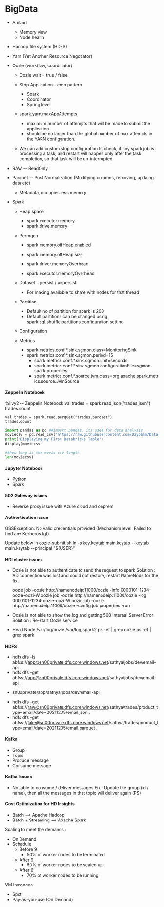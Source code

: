 # BigData

 - Ambari
   - Memory view
   - Node health
 - Hadoop file system (HDFS)
 - Yarn (Yet Another Resource Negotiator)
 - Oozie (workflow, coordinator)
   - Oozie wait = true / false
   - Stop Application - cron pattern
      - Spark  
      - Coordinator
      - Spring level
   - spark.yarn.maxAppAttempts
      - maximum number of attempts that will be made to submit the application. 
      - should be no larger than the global number of max attempts in the YARN configuration.

   - We can add custom stop configuration to check, if any spark job is processing a task, 
     and restart will happen only after the task completion, so that task will be un-interrupted.
	 
 - RAW -- ReadOnly
 - Parquet -- Post Normalization (Modifying columns, removing, updaing data etc)
   - Metadata, occupies less memory 

 - Spark
   - Heap space
     - spark.executor.memory
     - spark.drive.memory
   - Permgen
     - spark.memory.offHeap.enabled
     - spark.memory.offHeap.size

     - spark.driver.memoryOverhead
     - spark.executor.memoryOverhead

   - Dataset .. persist / unpersist 
     - For making available to share with nodes for that thread
	 
   - Partition
     - Default no of partition for spark is 200 
     - Default partitions can be changed using spark.sql.shuffle.partitions configuration setting
   - Configuration
   
   - Metrics
     - spark.metrics.conf.*.sink.sgmon.class=MonitoringSink
     - spark.metrics.conf.*.sink.sgmon.period=15
	   - spark.metrics.conf.*.sink.sgmon.unit=seconds
	   - spark.metrics.conf.*.sink.sgmon.configurationFile=sgmon-spark.properties
	   - spark.metrics.conf.*.source.jvm.class=org.apache.spark.metrics.source.JvmSource 


#### Zeppelin Notebook

%livy2 -- Zeppelin Notebook
    val trades = spark.read.json("trades.json")
    trades.count

    val trades = spark.read.parquet("trades.parquet")
    trades.count

``` python
import pandas as pd ##import pandas, its used for data analysis
moviecsv = pd.read_csv('https://raw.githubusercontent.com/Dayobam/Data-Literacy-Azure-Databrick-Essentials/main/movies.csv')
print("Displaying my First Databricks Table")
display(moviecsv)

##how long is the movie csv length
len(moviecsv)
```

#### Jupyter Notebook
  - Python
  - Spark

#### 502 Gateway issues
  - Reverse proxy issue with Azure cloud and onprem
  

#### Authentication issue
   GSSException: No valid credentials provided (Mechanism level: Failed to find any Kerberos tgt)
   
  Update below in oozie-submit.sh
    ln -s key.keytab main.keytab
    --keytab main.keytab
    --principal "${USER}" 

#### HDI cluster issues

 - Oozie is not able to authenticate to send the request to spark
   Solution : AD connection was lost and could not restore, restart NameNode for the fix.
   
   oozie job -oozie http://namenodeip:11000/oozie -info 0000101-1234-oozie-oozi-W
   oozie job -oozie http://namenodeip:11000/oozie -log 0000101-1234-oozie-oozi-W
   oozie job -oozie http://namenodeip:11000/oozie -config job.properties -run

 - Oozie is not able to show the log and getting 500 Internal Server Error
   Solution : Re-start Oozie service
   
 - Head Node 
  /var/log/oozie
  /var/log/spark2
  ps -ef | grep oozie
  ps -ef | grep spark
   
#### HDFS

   * hdfs dfs -ls abfss://app@sn00private.dfs.core.windows.net/sathya/jobs/dev/email-api .
   * hdfs dfs -get abfss://app@sn00private.dfs.core.windows.net/sathya/jobs/dev/email-api .
   
   - sn00private/app/sathya/jobs/dev/email-api
   
   * hdfs dfs -get abfss://raw@sn00private.dfs.core.windows.net/sathya/trades/product_type=email/date=20211205/email.json .
   * hdfs dfs -get abfss://lake@sn00private.dfs.core.windows.net/sathya/trades/product_type=email/date=20211205/email.parquet .

#### Kafka
  - Group
  - Topic
  - Produce message
  - Consume message

#### Kafka Issues
  - Not able to consume / deliver messages 
    Fix : Update the group (id / name), then all the messages in that topic will deliver again (PS)

#### Cost Optimization for HD Insights
  - Batch --> Apache Hadoop
  - Batch + Streaming --> Apache Spark

 Scaling to meet the demands :
  - On Demand
  - Schedule
    - Before 9
      - 50% of worker nodes to be terminated
    - After 9
      - 50% of worker nodes to be scaled up
    - After 6
      - 70% of worker nodes to be running

 VM Instances 
  - Spot
  - Pay-as-you-use (On Demand)
